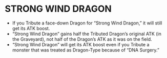 # STRONG WIND DRAGON

*   If you Tribute a face-down Dragon for “Strong Wind Dragon,” it will still get its ATK boost.
*   “Strong Wind Dragon” gains half the Tributed Dragon’s original ATK (in the Graveyard), not half of the Dragon’s ATK as it was on the field.
*   “Strong Wind Dragon” will get its ATK boost even if you Tribute a monster that was treated as Dragon-Type because of “DNA Surgery.”
